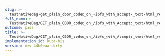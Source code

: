 ```yaml
---
slug: >-
  testnativedag-get_plain_cbor_codec_on_-ipfs_with_accept-_text-html_returns_html_(dag-index-html)-header_content-disposition
full_name: >-
  TestNativeDag/GET_plain_CBOR_codec_on_/ipfs_with_Accept:_text/html_returns_HTML_(dag-index-html)/Header_Content-Disposition
outcome: pass
title: >-
  TestNativeDag/GET_plain_CBOR_codec_on_/ipfs_with_Accept:_text/html_returns_HTML_(dag-index-html)/Header_Content-Disposition
implementation_id: kubo-bis
version: dev-44b0eaa-dirty
---
```


